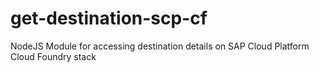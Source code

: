 # get-destination-scp-cf
NodeJS Module for accessing destination details on SAP Cloud Platform Cloud Foundry stack

